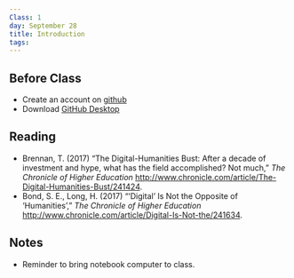 ```yaml
---
Class: 1
day: September 28
title: Introduction
tags: 
---
```


## Before Class
- Create an account on [github](http://www.github.com)
- Download [GitHub Desktop](https://desktop.github.com)

## Reading
- Brennan, T. (2017) “The Digital-Humanities Bust: After a decade of investment and hype, what has the field accomplished? Not much,” _The Chronicle of Higher Education_ <http://www.chronicle.com/article/The-Digital-Humanities-Bust/241424>.
- Bond, S. E., Long, H. (2017) “‘Digital’ Is Not the Opposite of ‘Humanities’,” _The Chronicle of Higher Education_ <http://www.chronicle.com/article/Digital-Is-Not-the/241634>.


## Notes
- Reminder to bring notebook computer to class.
